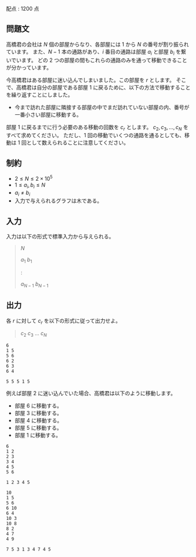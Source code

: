 配点 : $1200$ 点

## 問題文

高橋君の会社は $N$ 個の部屋からなり、各部屋には $1$ から $N$ の番号が割り振られています。
また、$N-1$ 本の通路があり、$i$ 番目の通路は部屋 $a_i$ と部屋 $b_i$ を繋いでいます。
どの $2$ つの部屋の間もこれらの通路のみを通って移動できることが分かっています。

今高橋君はある部屋に迷い込んでしまいました。この部屋を $r$ とします。
そこで、高橋君は自分の部屋である部屋 $1$ に戻るために、以下の方法で移動することを繰り返すことにしました。

- 今まで訪れた部屋に隣接する部屋の中でまだ訪れていない部屋の内、番号が一番小さい部屋に移動する。

部屋 $1$ に戻るまでに行う必要のある移動の回数を $c_r$ とします。
$c_2,c_3,...,c_N$ をすべて求めてください。
ただし、$1$ 回の移動でいくつの通路を通るとしても、移動は $1$ 回として数えられることに注意してください。

## 制約

- $2 \leq N \leq 2\times 10^5$
- $1 \leq a_i,b_i \leq N$
- $a_i \neq b_i$
- 入力で与えられるグラフは木である。

## 入力

入力は以下の形式で標準入力から与えられる。

> $N$
> 
> $a_1$ $b_1$
> 
> $:$
> 
> $a_{N-1}$ $b_{N-1}$

## 出力

各 $r$ に対して $c_r$ を以下の形式に従って出力せよ。

> $c_2$ $c_3$ $...$ $c_N$

```input1
6
1 5
5 6
6 2
6 3
6 4
```

```output1
5 5 5 1 5
```

例えば部屋 $2$ に迷い込んでいた場合、高橋君は以下のように移動します。

- 部屋 $6$ に移動する。
- 部屋 $3$ に移動する。
- 部屋 $4$ に移動する。
- 部屋 $5$ に移動する。
- 部屋 $1$ に移動する。

```input2
6
1 2
2 3
3 4
4 5
5 6
```

```output2
1 2 3 4 5
```

```input3
10
1 5
5 6
6 10
6 4
10 3
10 8
8 2
4 7
4 9
```

```output3
7 5 3 1 3 4 7 4 5
```